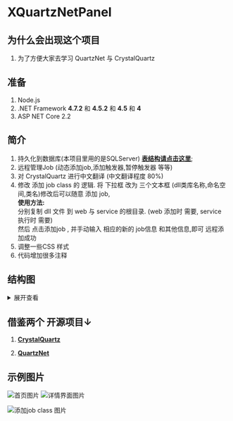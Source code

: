 # XQuartzNetPanel

## 为什么会出现这个项目
1. 为了方便大家去学习 QuartzNet 与 CrystalQuartz


## 准备
1. Node.js
2. .NET Framework **4.7.2** 和 **4.5.2** 和 **4.5** 和 **4** 
3. ASP NET Core 2.2 

## 简介
1. 持久化到数据库(本项目里用的是SQLServer) **[表结构请点击这里](https://github.com/quartznet/quartznet/tree/master/database/tables)**;
2. 远程管理Job (动态添加job,添加触发器,暂停触发器 等等)
3. 对 CrystalQuartz 进行中文翻译  (中文翻译程度 80%)
4. 修改 添加 job class 的 逻辑. 将 下拉框 改为  三个文本框 (dll类库名称,命名空间,类名)修改后可以随意 添加 job,  
  **使用方法:**   
  分别复制 dll 文件 到 web  与 service 的根目录.    (web 添加时 需要,  service  执行时 需要)  
  然后 点击添加job ,  并手动输入 相应的新的 job信息 和其他信息,即可 远程添加成功
5. 调整一些CSS 样式
6. 代码增加很多注释

## 结构图

<details>
<summary>展开查看</summary>
<pre><code>
XQuartzNetPanel
│
├── CrystalQuartz
│    │
│    ├── Core 
│    │     │
│    │     ├── CrystalQuartz.Core.Quartz2 : 2.x 版本的操作
│    │     └── CrystalQuartz.Core.Quartz3 : 3.x 版本的操作
│    │
│    ├── CrystalQuartz.Application  :CrystalQuartz的核心启动类库
│    │
│    └── CrystalQuartz.Application.Client   : Node.js  页面
│
├── QuartzService  
│    │
│    ├──Job  : job 类库文件夹
│    │
│    └──QuartzService  : 跑job 的服务
│         └──quartz.config : QuartzNet 配置文件 (记得改成自己的数据库)
│
│
└── WebPanel : 管理页面 文件夹
    │
    └──XQuartz.Web
         ├── Helper
         │     └── FakeProvider.cs : Web项目 连接  Service 的 地方 (记得改为自己的tcp连接)
         └──  Web.config : 有很多的配置.都是中文注释.
</code></pre>
</details>

## 借鉴两个 开源项目↓

1. **[CrystalQuartz](https://github.com/guryanovev/CrystalQuartz)**

2. **[QuartzNet](https://github.com/quartznet/quartznet)**    

## 示例图片
![首页图片](https://github.com/xxxxue/XQuartzNetPanel/blob/master/images/index.jpg)
![详情界面图片](https://github.com/xxxxue/XQuartzNetPanel/blob/master/images/2.jpg)

![添加job class 图片](https://github.com/xxxxue/XQuartzNetPanel/blob/master/images/jobclass.jpg)